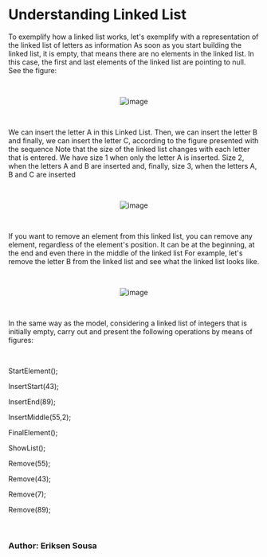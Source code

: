 # Understanding Linked List

To exemplify how a linked list works, let's exemplify with a representation of the linked list of letters as information
As soon as you start building the linked list, it is empty, that means there are no elements in the linked list. In this case, the first and last elements of the linked list are pointing to null. See the figure:

<div align="center"><br>

![image](https://github.com/eriksensousa/Code-Challenges/assets/126014537/ac60b47f-8755-4878-8d40-a92ca12143eb)

</div> </br>

We can insert the letter A in this Linked List. Then, we can insert the letter B and finally, we can insert the letter C, according to the figure presented with the sequence
Note that the size of the linked list changes with each letter that is entered. We have size 1 when only the letter A is inserted. Size 2, when the letters A and B are inserted and, finally, size 3, when the letters A, B and C are inserted

<div align="center"><br>

![image](https://github.com/eriksensousa/Code-Challenges/assets/126014537/475c4640-fa91-43e4-aab5-c3c1cd3a5167)

</div> </br>

If you want to remove an element from this linked list, you can remove any element, regardless of the element's position. It can be at the beginning, at the end and even there in the middle of the linked list
For example, let's remove the letter B from the linked list and see what the linked list looks like.

<div align="center"><br>

![image](https://github.com/eriksensousa/Code-Challenges/assets/126014537/57385a8b-12a2-476b-bfac-30fff7534d04)

</div> </br>



In the same way as the model, considering a linked list of integers that is initially empty, carry out and present the following operations by means of figures:

<br>

StartElement();

InsertStart(43);

InsertEnd(89);

InsertMiddle(55,2);

FinalElement();

ShowList();

Remove(55);

Remove(43);

Remove(7);

Remove(89);

</br> 



### Author: Eriksen Sousa
